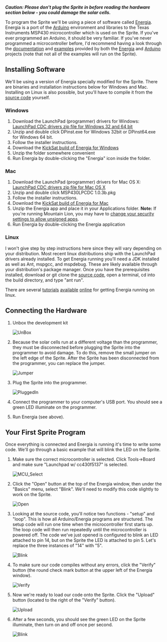 ***Caution: Please don't plug the Sprite in before reading the hardware section below - you could damage the solar cells.***

To program the Sprite we'll be using a piece of software called [Energia](http://energia.nu/). Energia is a port of the [Arduino](http://arduino.cc/) environment and libraries to the Texas Instruments MSP430 microcontroller which is used on the Sprite. If you've ever programmed an Arduino, it should be very familiar. If you've never programmed a microcontroller before, I'd recommend having a look through the [documentation](http://arduino.cc/en/Reference/HomePage) and [examples](http://arduino.cc/en/Tutorial/HomePage) provided by both the [Energia](https://github.com/energia/Energia/wiki/Getting-Started) and [Arduino](http://arduino.cc/en/Guide/Environment) projects (note that not all of the examples will run on the Sprite).

## Installing Software

We'll be using a version of Energia specially modified for the Sprite. There are binaries and installation instructions below for Windows and Mac. Installing on Linux is also possible, but you'll have to compile it from the [source code](https://github.com/zacinaction/Energia/tree/Branch_CC430_RF_support) yourself.

### Windows
1. Download the LaunchPad (programmer) drivers for Windows: [LaunchPad CDC drivers zip file for Windows 32 and 64 bit](https://github.com/energia/Energia/raw/gh-pages/files/EZ430-UART.zip)
2. Unzip and double click DPinst.exe for Windows 32bit or DPinst64.exe for Windows 64 bit.
3. Follow the installer instructions.
4. Download the [KickSat build of Energia for Windows](https://dl.dropbox.com/u/19178351/Energia-KickSat/Energia-KickSat-Windows.zip)
5. Unzip the folder somewhere convenient
6. Run Energia by double-clicking the "Energia" icon inside the folder.

### Mac
1. Download the LaunchPad (programmer) drivers for Mac OS X: [LaunchPad CDC drivers zip file for Mac OS X](https://github.com/energia/Energia/raw/gh-pages/files/MSP430LPCDC-1.0.3b.zip)
2. Unzip and double click MSP430LPCDC 1.0.3b.pkg
3. Follow the installer instructions.
4. Download the [KickSat build of Energia for Mac](https://dl.dropbox.com/u/19178351/Energia-KickSat/Energia-KickSat-Mac.zip)
5. Unzip the Energia app and place it in your Applications folder. **Note:** If you're running Mountain Lion, you may have to [change your security settings to allow unsigned apps](http://www.maclife.com/article/howtos/how_tweak_settings_gatekeeper_mountain_lion).
6. Run Energia by double-clicking the Energia application

### Linux
I won't give step by step instructions here since they will vary depending on your distribution. Most recent linux distributions ship with the LaunchPad drivers already installed. To get Energia running you'll need a JDK installed as well as Ant, mspgcc, and mspdebug. These are likely available through your distribution's package manager. Once you have the prerequisites installed, download or git clone the [source code](https://github.com/zacinaction/Energia/tree/Branch_CC430_RF_support), open a terminal, cd into the build directory, and type "ant run".

There are several [tutorials](http://elabz.com/msp430-in-64-bit-ubuntu-12-04-linux-the-arduino-way/) [available](http://www2.sakoman.com/OMAP/how-to-develop-msp430-launchpad-code-on-linux.html) [online](http://forum.43oh.com/topic/2184-energia-linux-installation/) for getting Energia running on linux.

## Connecting the Hardware
1. Unbox the development kit

    ![UnBox](https://dl.dropbox.com/u/19178351/GItHub%20Wiki%20Pictures/HowTo_UnBox.jpg)

2. Because the solar cells run at a different voltage than the programmer, they must be disconnected before plugging the Sprite into the programmer to avoid damage. To do this, remove the small jumper on the left edge of the Sprite. After the Sprite has been disconnected from the programmer, you can replace the jumper.

    ![Jumper](https://dl.dropbox.com/u/19178351/GItHub%20Wiki%20Pictures/HowTo_Jumper.jpg)

3. Plug the Sprite into the programmer.

    ![PluggedIn](https://dl.dropbox.com/u/19178351/GItHub%20Wiki%20Pictures/HowTo_PluggedIn.jpg)

4. Connect the programmer to your computer's USB port. You should see a green LED illuminate on the programmer.
5. Run Energia (see above).

## Your First Sprite Program
Once everything is connected and Energia is running it's time to write some code. We'll go through a basic example that will blink the LED on the Sprite.

1. Make sure the correct microcontroller is selected. Click Tools->Board and make sure "Launchpad w/ cc430f5137" is selected.

    ![MCU_Select](https://dl.dropbox.com/u/19178351/GItHub%20Wiki%20Pictures/HowTo_MCU_Select.jpg)

2. Click the "Open" button at the top of the Energia window, then under the "Basics" menu, select "Blink". We'll need to modify this code slightly to work on the Sprite.

    ![Open](https://dl.dropbox.com/u/19178351/GItHub%20Wiki%20Pictures/HowTo_Open.jpg)

3. Looking at the source code, you'll notice two functions - "setup" and "loop". This is how all Arduino/Energia programs are structured. The setup code will run one time when the microcontroller first starts up. The loop code will then run repeatedly until the microcontroller is powered off. The code we've just opened is configured to blink an LED attached to pin 14, but on the Sprite the LED is attached to pin 5. Let's replace the three instances of "14" with "5".

    ![Blink](https://dl.dropbox.com/u/19178351/GItHub%20Wiki%20Pictures/HowTo_Blink.png)

4. To make sure our code compiles without any errors, click the "Verify" button (the round check mark button at the upper left of the Energia window).

    ![Verify](https://dl.dropbox.com/u/19178351/GItHub%20Wiki%20Pictures/HowTo_Verify.png)

5. Now we're ready to load our code onto the Sprite. Click the "Upload" button (located to the right of the "Verify" button).

    ![Upload](https://dl.dropbox.com/u/19178351/GItHub%20Wiki%20Pictures/HowTo_Upload.png)

6. After a few seconds, you should see the green LED on the Sprite illuminate, then turn on and off once per second.

    ![Blink](https://dl.dropbox.com/u/19178351/GItHub%20Wiki%20Pictures/HowTo_Blink.jpg)
